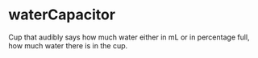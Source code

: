 # waterCapacitor
Cup that audibly says how much water either in mL or in percentage full, how much water there is in the cup.
